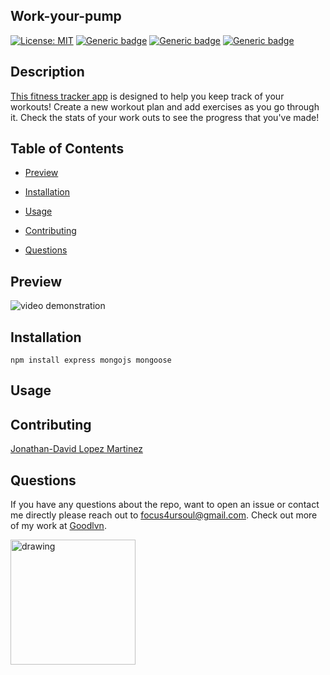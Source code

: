 ## Work-your-pump


[![License: MIT](https://img.shields.io/badge/License-MIT-green.svg)](https://opensource.org/licenses/MIT)
[![Generic badge](https://img.shields.io/badge/Dev_Dependancy-express-blue.svg)](https://shields.io/)
[![Generic badge](https://img.shields.io/badge/Dev_Dependancy-mongo-blue.svg)](https://shields.io/)
[![Generic badge](https://img.shields.io/badge/Dev_Dependancy-mongoose-blue.svg)](https://shields.io/)

## Description

[This fitness tracker app](https://pickin-my-burgers.herokuapp.com/) is designed to help you keep track of your workouts! Create a new workout plan and add exercises as you go through it. Check the stats of your work outs to see the progress that you've made!
## Table of Contents

* [Preview](#preview)

* [Installation](#installation)

* [Usage](#usage)

* [Contributing](#contributing)

* [Questions](#questions)

## Preview

![video demonstration](public/images/pyb.gif)

## Installation

```
npm install express mongojs mongoose
```

## Usage 


## Contributing

[Jonathan-David Lopez Martinez](http://www.jds.world/)

## Questions 

If you have any questions about the repo, want to open an issue or contact me directly please reach out to focus4ursoul@gmail.com. Check out more of my work at [Goodlvn](https://github.com/Goodlvn).

<img src="https://avatars3.githubusercontent.com/u/37821521?v=4=50x50" alt="drawing" width="200"/>
